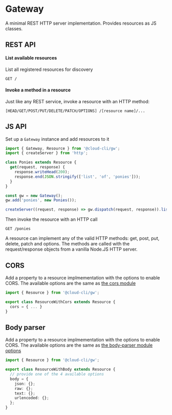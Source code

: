 # Gateway

A minimal REST HTTP server implementation.
Provides resources as JS classes.

## REST API

#### List available resources

List all registered resources for discovery

```
GET /
```

#### Invoke a method in a resource

Just like any REST service, invoke a resource with an HTTP method:

```
[HEAD/GET/POST/PUT/DELETE/PATCH/OPTIONS] /[resource name]/...
```

## JS API

Set up a `Gateway` instance and add resources to it

```typescript
import { Gateway, Resource } from '@cloud-cli/gw';
import { createServer } from 'http';

class Ponies extends Resource {
  get(request, response) {
    response.writeHead(200);
    response.end(JSON.stringify(['list', 'of', 'ponies']));
  }
}

const gw = new Gateway();
gw.add('ponies', new Ponies());

createServer((request, response) => gw.dispatch(request, response)).listen(80);
```

Then invoke the resource with an HTTP call

```
GET /ponies
```

A resource can implement any of the valid HTTP methods: get, post, put, delete, patch and options.
The methods are called with the request/response objects from a vanilla Node.JS HTTP server.

## CORS

Add a property to a resource implmementation with the options to enable CORS.
The available options are the same as [the cors module](https://www.npmjs.com/package/cors)

```typescript
import { Resource } from '@cloud-cli/gw';

export class ResourceWithCors extends Resource {
  cors = { ... }
}
```

## Body parser

Add a property to a resource implmementation with the options to enable CORS.
The available options are the same as [the body-parser module options](https://www.npmjs.com/package/body-parser)

```typescript
import { Resource } from '@cloud-cli/gw';

export class ResourceWithBody extends Resource {
  // provide one of the 4 available options
  body = {
    json: {};
    raw: {};
    text: {};
    urlencoded: {};
  };
}
```
